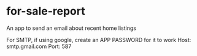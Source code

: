 # for-sale-report
An app to send an email about recent home listings

For SMTP, if using google, create an APP PASSWORD for it to work
Host: smtp.gmail.com
Port: 587

